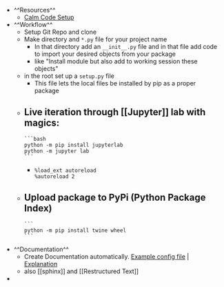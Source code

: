 - ^^Resources^^
	- [Calm Code Setup](https://calmcode.io/setup/introduction.html)
- ^^Workflow^^
	- Setup Git Repo and clone
	- Make directory and `*.py` file for your project name
		- In that directory add an `__init__.py` file and in that file add code to import your desired objects from your package
		- like "Install module but also add to working session these objects"
	- in the root set up a `setup.py` file
		- This file lets the local files be installed by pip as a proper package
	- Live iteration through [[Jupyter]] lab with magics:
		-
		  ```bash
		  python -m pip install jupyterlab
		  python -m jupyter lab
		  ```
		-
		  ```
		  %load_ext autoreload
		  %autoreload 2
		  ```
	- Upload package to PyPi (Python Package Index)
		-
		  ```
		  python -m pip install twine wheel
		  ```
- ^^Documentation^^
	- Create Documentation automatically. [Example config file](https://github.com/koaning/clumper/blob/main/mkdocs.yml) | [Explanation](https://calmcode.io/docs/mkdocs.yml.html)
	- also [[sphinx]] and [[Restructured Text]]
-